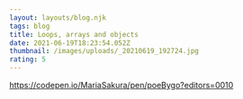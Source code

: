 ```yaml
---
layout: layouts/blog.njk
tags: blog
title: Loops, arrays and objects
date: 2021-06-19T18:23:54.052Z
thumbnail: /images/uploads/_20210619_192724.jpg
rating: 5
---
```

<https://codepen.io/MariaSakura/pen/poeBygo?editors=0010>